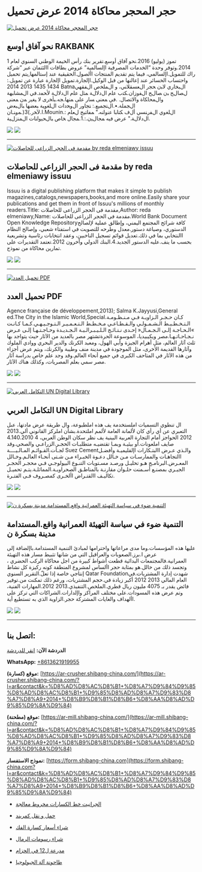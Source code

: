 # حجر المحجر محاكاة 2014 عرض تحميل

<a href="https://swt.shibang-china.com/?l=ar&img&k=%D8%AD%D8%AC%D8%B1+%D8%A7%D9%84%D9%85%D8%AD%D8%AC%D8%B1+%D9%85%D8%AD%D8%A7%D9%83%D8%A7%D8%A9+2014+%D8%B9%D8%B1%D8%B6+%D8%AA%D8%AD%D9%85%D9%8A%D9%84" target="_blank">![حجر المحجر محاكاة 2014 عرض تحميل](http://static.shibang-china.com/all-800x300/700.jpg)</a>

## نحو آفاق أوسع RAKBANK
1 تموز (يوليو) 2016.نحو آفاق أوسع.تقرير بنك رأس الخيمة الوطني السنوي لعام 2014.وتوفر وحدة “الخدمات المصرفية اإلسالمية” عروض بطاقات االئتمان عبر “شركة راك للتمويل.اإلسالمي، فيما يتم تقديم المنتجات األصول.الحقيقية عند إستالمها,يتم تحميل واحتساب الخسائر عند إعالنها من قبل الوكيل.اإلجارة.تمويل اإلجارة عبارة عن تمويل.: 1434 1435 2013 2014 Batnaاﻝﺒﺨﺎري ﻻﺒن ﺤﺠر اﻝﻌﺴﻘﻼﻨﻲ، و اﻝﻤﻠﺨص اﻝﻔﻘﻬﻲ ﻝﺼﺎﻝﺢ ﺒن ﺼﺎﻝﺢ اﻝﻔوزان.ﻜﺘب ﻋﻠم اﻝدﻻﻝﺔ ﻤﺜل ﻋﻠم اﻝدﻻﻝﺔ ﻷﺤﻤد.ﻓﻲ اﻝﻤﺸﺎﺒﻬﺔ واﻝﻤﺤﺎﻜﺎة واﻻﺘﺼﺎل. .ﻓﻲ ﻤﻌﻨﻰ ﺴﺎر ﻋﻠﻰ ﻤﻨﻬﺎ.ﺠﻪ.ﺒﺄﺨرى ﻻ ﻴﻐﻴر ﻤن ﻤﻌﻨﻰ اﻝﺠﻤﻠﺔ.•.اﻝﺘﺠﻤﻴﻊ.: ﺘﺠﺎور اﻝوﺤدات اﻝﻠﻐوﻴﺔ ﺒﻌﻀﻬﺎ ﺒﺎﻝﺒﻌض ا.ﻵﺨر.)3(.ﻤوﻨـﺎن.Mounin.: اﻝﻠﻐوي اﻝﻔرﻨﺴﻲ أﻝف ﻜﺘﺎﺒﺎ ﻋﻨواﻨﻪ.&quot; ﻤﻔﺎﺘﻴﺢ ﻝﻌﻠم اﻝدﻻﻝﺔ.&quot; ﻋرض ﻓﻴﻪ ﻤﺠﺎﻝﻴن.:.1.ﻤﺠﺎل ﺨﺎص ﺒﺎﻝﺤﻴواﻨﺎت اﻝﻤﻨزﻝﻴﺔ.


<a href="https://whatsapp.shibangsoft.com/WhatsApp.php" target="_blank" title="WhatsApp">![](http://static.shibang-china.com/icon/whatsapp.png)</a> <a href="https://swt.shibang-china.com/?l=ar&icon&k=%D8%AD%D8%AC%D8%B1+%D8%A7%D9%84%D9%85%D8%AD%D8%AC%D8%B1+%D9%85%D8%AD%D8%A7%D9%83%D8%A7%D8%A9+2014+%D8%B9%D8%B1%D8%B6+%D8%AA%D8%AD%D9%85%D9%8A%D9%84" target="_blank">![](http://static.shibang-china.com/icon/chat-ar.png)</a>

---

<a href="https://swt.shibang-china.com/?l=ar&img&k=%D8%AD%D8%AC%D8%B1+%D8%A7%D9%84%D9%85%D8%AD%D8%AC%D8%B1+%D9%85%D8%AD%D8%A7%D9%83%D8%A7%D8%A9+2014+%D8%B9%D8%B1%D8%B6+%D8%AA%D8%AD%D9%85%D9%8A%D9%84" target="_blank">![مقدمة فى الحجر الزراعى للحاصلات by reda elmeniawy issuu](http://static.shibang-china.com/all-800x300/741.jpg)</a>

## مقدمة فى الحجر الزراعى للحاصلات by reda elmeniawy issuu
Issuu is a digital publishing platform that makes it simple to publish magazines,catalogs,newspapers,books,and more online.Easily share your publications and get them in front of Issuu&#39;s millions of monthly readers.Title: مقدمة فى الحجر الزراعى للحاصلات,Author: reda elmeniawy,Name: مقدمة فى الحجر الزراعى للحاصلات.World Bank Document Open Knowledge Repositoryكافة شرائح المجتمع اليمني، وإطالق عملية لإلصالح الدستوري، وصياغة دستور.معدل وطرحه للتصويت في استفتاء شعبي، وإصالح النظام االنتخابي بما في ذلك.تعديل قوائم تسجيل الناخبين، وعقد انتخابات رئاسية وتشريعية بحسب ما ينف.عليه الدستور الجديد.4.البنك الدولي وآخرون 2012.تعتمد التقديرات على تمارين محاكاة من نموذج.


<a href="https://whatsapp.shibangsoft.com/WhatsApp.php" target="_blank" title="WhatsApp">![](http://static.shibang-china.com/icon/whatsapp.png)</a> <a href="https://swt.shibang-china.com/?l=ar&icon&k=%D8%AD%D8%AC%D8%B1+%D8%A7%D9%84%D9%85%D8%AD%D8%AC%D8%B1+%D9%85%D8%AD%D8%A7%D9%83%D8%A7%D8%A9+2014+%D8%B9%D8%B1%D8%B6+%D8%AA%D8%AD%D9%85%D9%8A%D9%84" target="_blank">![](http://static.shibang-china.com/icon/chat-ar.png)</a>

---

<a href="https://swt.shibang-china.com/?l=ar&img&k=%D8%AD%D8%AC%D8%B1+%D8%A7%D9%84%D9%85%D8%AD%D8%AC%D8%B1+%D9%85%D8%AD%D8%A7%D9%83%D8%A7%D8%A9+2014+%D8%B9%D8%B1%D8%B6+%D8%AA%D8%AD%D9%85%D9%8A%D9%84" target="_blank">![تحميل العدد PDF](http://static.shibang-china.com/all-800x300/328.jpg)</a>

## تحميل العدد PDF
Agence française de développement,2013); Salma K.Jayyusi,General ed.The City in the Islamic World,Special.كـان حـجـر الـزاويـة فـي مـنـظـومـة الـتـخـطـيـط الـشـمـولـي والـقـطـاعـي مـخـطـط الـتـعـمـيـر الـتـوجـيـهـي.كـمـا كـانـت »الـحـاجـة إلـى الـجـمـال« إحـدى نـتـائـج الـلـيـبـرالـيـة الـجـديـدة وحـاجـتـهـا إلـى عـرض نـجـاحـاتـهـا.مصر ويكيبيديا، الموسوعة الحرةتشتهر مصر بالعديد من الآثار حيث يتواجد بها ثلث آثار العالم، مثل أهرام الجيزة وأبي الهول، ومعبد الكرنك والدير البحري ووادي الملوك وآثارها القديمة الأخرى، مثل الموجودة في مدينة منف وطيبة والكرنك، ويتم عرض أجزاء من هذه الآثار في المتاحف الكبرى في جميع أنحاء العالم.وقد وجد علم خاص بدراسة آثار مصر سمي بعلم المصريات، وكذلك هناك الآثار.


<a href="https://whatsapp.shibangsoft.com/WhatsApp.php" target="_blank" title="WhatsApp">![](http://static.shibang-china.com/icon/whatsapp.png)</a> <a href="https://swt.shibang-china.com/?l=ar&icon&k=%D8%AD%D8%AC%D8%B1+%D8%A7%D9%84%D9%85%D8%AD%D8%AC%D8%B1+%D9%85%D8%AD%D8%A7%D9%83%D8%A7%D8%A9+2014+%D8%B9%D8%B1%D8%B6+%D8%AA%D8%AD%D9%85%D9%8A%D9%84" target="_blank">![](http://static.shibang-china.com/icon/chat-ar.png)</a>

---

<a href="https://swt.shibang-china.com/?l=ar&img&k=%D8%AD%D8%AC%D8%B1+%D8%A7%D9%84%D9%85%D8%AD%D8%AC%D8%B1+%D9%85%D8%AD%D8%A7%D9%83%D8%A7%D8%A9+2014+%D8%B9%D8%B1%D8%B6+%D8%AA%D8%AD%D9%85%D9%8A%D9%84" target="_blank">![التكامل العربي UN Digital Library](http://static.shibang-china.com/all-800x300/645.jpg)</a>

## التكامل العربي UN Digital Library
ال تنطوي التسميات املستخدمة يف هذه املطبوعة، وال طريقة عرض مادتها، عىل التعبري عن أي رأي كان لألمانة العامة لألمم املتحدة.بشأن املركز القانوني ألي.2013 2012 الحواجز أمام التجارة العربية البينية يف نظر سكان الوطن العربي، 4 4.140.2010 صايف املعونات.أو بيئيـة وبمـا تقتضيـه متطلبـات الحجـر.الزراعـي والصحي.وقد لجـأت.القـوائـم المـالـيــــة Suez Cementوالـذي عـرض االبتـكارات اإلقليميـة وأفضـل االتجاهـات والممارسـات مـن خـالل دعـوة الخبـراء مـن شـتى أنحـاء العالـم.وخـالل المعـرض.البرنامـج هـو تحليـل ورصـد مسـتويات التنـوع البيولوجـي فـي محجـر الحجـر الجيـري بمصنـع أسـمنت حلـوان مقارنـة بالمناطـق الصحراويـة.المماثلـة.يتـم تحميـل تكاليـف االقتـراض األخـرى كمصـروف فـى الفتـرة.


<a href="https://whatsapp.shibangsoft.com/WhatsApp.php" target="_blank" title="WhatsApp">![](http://static.shibang-china.com/icon/whatsapp.png)</a> <a href="https://swt.shibang-china.com/?l=ar&icon&k=%D8%AD%D8%AC%D8%B1+%D8%A7%D9%84%D9%85%D8%AD%D8%AC%D8%B1+%D9%85%D8%AD%D8%A7%D9%83%D8%A7%D8%A9+2014+%D8%B9%D8%B1%D8%B6+%D8%AA%D8%AD%D9%85%D9%8A%D9%84" target="_blank">![](http://static.shibang-china.com/icon/chat-ar.png)</a>

---

<a href="https://swt.shibang-china.com/?l=ar&img&k=%D8%AD%D8%AC%D8%B1+%D8%A7%D9%84%D9%85%D8%AD%D8%AC%D8%B1+%D9%85%D8%AD%D8%A7%D9%83%D8%A7%D8%A9+2014+%D8%B9%D8%B1%D8%B6+%D8%AA%D8%AD%D9%85%D9%8A%D9%84" target="_blank">![التنمية ضوء في سياسة التهيئة العمرانية واقع.المستدامة مدينة بسكرة ن](http://static.shibang-china.com/all-800x300/1230.jpg)</a>

## التنمية ضوء في سياسة التهيئة العمرانية واقع.المستدامة مدينة بسكرة ن
عليها هذه المؤسسات.وما مدى مراعاتها واحترامها لمبادئ التنمية المستدامة.باإلضافة إلى عرض ا.برز.الصعوبات والعراقيل التي من شانها تثبيط مسار هذه التهيئة العمرانية.فالمجتمعات البدائية قطعت أشواط كبيرة من اجل محاكاة الركب الحضري ، وتجسد ذلك من خالل.هو بمثابة حجر األساس لمشروع المنطقة كونه ركيزة كل نشاط إنتاجي خاصة إذا تعلّ.التقرير السنوي Qatar Foundationشهدت إدارة المشتريات.في العام المالي 2013 2012 أكبر زيادة في.حجم المشتريات، ورغم ذلك تمكنت من.توفير فائض يقدر بـ 4075 مليون ريال قطري.الملخص.التنفيذي.2013 2012.المهارات الفنية، وتم عرض هذه المسودات.على مختلف المراكز واإلدارات.الشراكات التي تركز على األهداف والغايات المشتركة حجر.الزاوية الذي به تستطيع أية.


<a href="https://whatsapp.shibangsoft.com/WhatsApp.php" target="_blank" title="WhatsApp">![](http://static.shibang-china.com/icon/whatsapp.png)</a> <a href="https://swt.shibang-china.com/?l=ar&icon&k=%D8%AD%D8%AC%D8%B1+%D8%A7%D9%84%D9%85%D8%AD%D8%AC%D8%B1+%D9%85%D8%AD%D8%A7%D9%83%D8%A7%D8%A9+2014+%D8%B9%D8%B1%D8%B6+%D8%AA%D8%AD%D9%85%D9%8A%D9%84" target="_blank">![](http://static.shibang-china.com/icon/chat-ar.png)</a>

---
## اتصل بنا:

**الدردشة الآن:** [انقر للدردشة](https://swt.shibang-china.com?l=ar&contact&k=%D8%AD%D8%AC%D8%B1+%D8%A7%D9%84%D9%85%D8%AD%D8%AC%D8%B1+%D9%85%D8%AD%D8%A7%D9%83%D8%A7%D8%A9+2014+%D8%B9%D8%B1%D8%B6+%D8%AA%D8%AD%D9%85%D9%8A%D9%84)

**WhatsApp:**  [+8613621919955](https://whatsapp.shibangsoft.com/WhatsApp.php)

**موقع (كسارة):** [https://ar-crusher.shibang-china.com/](https://ar-crusher.shibang-china.com/?l=ar&contact&k=%D8%AD%D8%AC%D8%B1+%D8%A7%D9%84%D9%85%D8%AD%D8%AC%D8%B1+%D9%85%D8%AD%D8%A7%D9%83%D8%A7%D8%A9+2014+%D8%B9%D8%B1%D8%B6+%D8%AA%D8%AD%D9%85%D9%8A%D9%84)

**موقع (مطحنة):** [https://ar-mill.shibang-china.com/](https://ar-mill.shibang-china.com/?l=ar&contact&k=%D8%AD%D8%AC%D8%B1+%D8%A7%D9%84%D9%85%D8%AD%D8%AC%D8%B1+%D9%85%D8%AD%D8%A7%D9%83%D8%A7%D8%A9+2014+%D8%B9%D8%B1%D8%B6+%D8%AA%D8%AD%D9%85%D9%8A%D9%84)

**نموذج الاستفسار:** [https://form.shibang-china.com](https://form.shibang-china.com?l=ar&contact&k=%D8%AD%D8%AC%D8%B1+%D8%A7%D9%84%D9%85%D8%AD%D8%AC%D8%B1+%D9%85%D8%AD%D8%A7%D9%83%D8%A7%D8%A9+2014+%D8%B9%D8%B1%D8%B6+%D8%AA%D8%AD%D9%85%D9%8A%D9%84)

* [الجرانيت خط الكسارات مخروط معالجة](../25/%D8%A7%D9%84%D8%AC%D8%B1%D8%A7%D9%86%D9%8A%D8%AA%20%D8%AE%D8%B7%20%D8%A7%D9%84%D9%83%D8%B3%D8%A7%D8%B1%D8%A7%D8%AA%20%D9%85%D8%AE%D8%B1%D9%88%D8%B7%20%D9%85%D8%B9%D8%A7%D9%84%D8%AC%D8%A9.md)

* [حمل و نقل کمربند](../21/%D8%AD%D9%85%D9%84%20%D9%88%20%D9%86%D9%82%D9%84%20%DA%A9%D9%85%D8%B1%D8%A8%D9%86%D8%AF.md)

* [شراء أسعار كسارة الفك](../23/%D8%B4%D8%B1%D8%A7%D8%A1%20%D8%A3%D8%B3%D8%B9%D8%A7%D8%B1%20%D9%83%D8%B3%D8%A7%D8%B1%D8%A9%20%D8%A7%D9%84%D9%81%D9%83.md)

* [شراء رسومات الرمال](../25/%D8%B4%D8%B1%D8%A7%D8%A1%20%D8%B1%D8%B3%D9%88%D9%85%D8%A7%D8%AA%20%D8%A7%D9%84%D8%B1%D9%85%D8%A7%D9%84.md)

* [مدرعة ل12 في الحزام](../24/%D9%85%D8%AF%D8%B1%D8%B9%D8%A9%20%D9%8412%20%D9%81%D9%8A%20%D8%A7%D9%84%D8%AD%D8%B2%D8%A7%D9%85.md)

* [طاحونة آلة الجيولوجيا](../23/%D8%B7%D8%A7%D8%AD%D9%88%D9%86%D8%A9%20%D8%A2%D9%84%D8%A9%20%D8%A7%D9%84%D8%AC%D9%8A%D9%88%D9%84%D9%88%D8%AC%D9%8A%D8%A7.md)